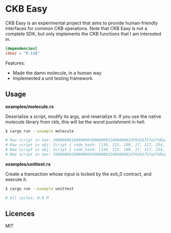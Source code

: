 # CKB Easy

CKB Easy is an experimental project that aims to provide human-friendly interfaces for common CKB operations. Note that CKB Easy is not a complete SDK, but only implements the CKB functions that I am interested in.

```toml
[dependencies]
ckbez = "0.118"
```

Features:

- Made the damn molecule, in a human way
- Implemented a unit testing framework

## Usage

**examples/molecule.rs**

Deserialize a script, modify its args, and reserialize it. If you use the native molecule library from ckb, this will be the worst punishment in hell.

```sh
$ cargo run --example molecule

# Raw script in hex: 3900000010000000300000003100000082d76d1b75fe2fd9a27dfbaa65a039221a380d76c926f378d3f81cf3e7e13f2e010400000000010203
# Raw script in obj: Script { code_hash: [130, 215, 109, 27, 117, 254, 47, 217, 162, 125, 251, 170, 101, 160, 57, 34, 26, 56, 13, 118, 201, 38, 243, 120, 211, 248, 28, 243, 231, 225, 63, 46], hash_type: 1, args: [0, 1, 2, 3] }
# New script in obj: Script { code_hash: [130, 215, 109, 27, 117, 254, 47, 217, 162, 125, 251, 170, 101, 160, 57, 34, 26, 56, 13, 118, 201, 38, 243, 120, 211, 248, 28, 243, 231, 225, 63, 46], hash_type: 1, args: [3, 2, 1, 0] }
# New script in hex: 3900000010000000300000003100000082d76d1b75fe2fd9a27dfbaa65a039221a380d76c926f378d3f81cf3e7e13f2e010400000003020100
```

**examples/unittest.rs**

Create a transaction whose input is locked by the exit_0 contract, and execute it.

```sh
$ cargo run --example unittest

# All cycles: 0.0 M
```

## Licences

MIT
